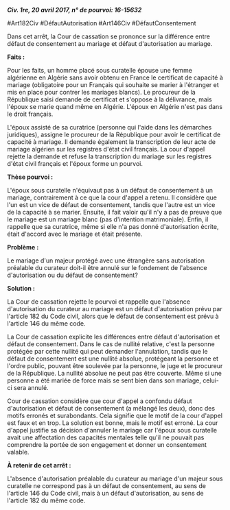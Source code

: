 ***Civ. 1re, 20 avril 2017, n° de pourvoi: 16-15632***

#Art182Civ #DéfautAutorisation #Art146Civ #DéfautConsentement

Dans cet arrêt, la Cour de cassation se prononce sur la différence entre défaut de consentement au mariage et défaut d'autorisation au mariage. 

**Faits :** 

Pour les faits, un homme placé sous curatelle épouse une femme algérienne en Algérie sans avoir obtenu en France le certificat de capacité à mariage (obligatoire pour un Français qui souhaite se marier à l'étranger et mis en place pour contrer les mariages blancs). Le procureur de la République saisi demande de certificat et s'oppose à la délivrance, mais l'époux se marie quand même en Algérie. L'époux en Algérie n'est pas dans le droit français.

L'époux assisté de sa curatrice (personne qui l'aide dans les démarches juridiques), assigne le procureur de la République pour avoir le certificat de capacité à mariage. Il demande également la transcription de leur acte de mariage algérien sur les registres d'état civil français. La cour d'appel rejette la demande et refuse la transcription du mariage sur les registres d'état civil français et l'époux forme un pourvoi.

**Thèse pourvoi :** 

L'époux sous curatelle n'équivaut pas à un défaut de consentement à un mariage, contrairement à ce que la cour d'appel a retenu. Il considère que l'un est un vice de défaut de consentement, tandis que l'autre est un vice de la capacité à se marier. Ensuite, il fait valoir qu'il n'y a pas de preuve que le mariage est un mariage blanc (pas d'intention matrimoniale). Enfin, il rappelle que sa curatrice, même si elle n'a pas donné d'autorisation écrite, était d'accord avec le mariage et était présente.

**Problème :** 

Le mariage d'un majeur protégé avec une étrangère sans autorisation préalable du curateur doit-il être annulé sur le fondement de l'absence d'autorisation ou du défaut de consentement?

**Solution :** 

La Cour de cassation rejette le pourvoi et rappelle que l'absence d'autorisation du curateur au mariage est un défaut d'autorisation prévu par l'article 182 du Code civil, alors que le défaut de consentement est prévu à l'article 146 du même code.

La Cour de cassation explicite les différences entre défaut d'autorisation et défaut de consentement. Dans le cas de nullité relative, c'est la personne protégée par cette nullité qui peut demander l'annulation, tandis que le défaut de consentement est une nullité absolue, protégeant la personne et l'ordre public, pouvant être soulevée par la personne, le juge et le procureur de la République. La nullité absolue ne peut pas être couverte. Même si une personne a été mariée de force mais se sent bien dans son mariage, celui-ci sera annulé.

Cour de cassation considère que cour d'appel a confondu défaut d'autorisation et défaut de consentement (a mélangé les deux), donc des motifs erronés et surabondants. Cela signifie que le motif de la cour d'appel est faux et en trop. La solution est bonne, mais le motif est erroné. La cour d'appel justifie sa décision d'annuler le mariage car l'époux sous curatelle avait une affectation des capacités mentales telle qu'il ne pouvait pas comprendre la portée de son engagement et donner un consentement valable.

**À retenir de cet arrêt :**

L'absence d'autorisation préalable du curateur au mariage d'un majeur sous curatelle ne correspond pas à un défaut de consentement, au sens de l'article 146 du Code civil, mais à un défaut d'autorisation, au sens de l'article 182 du même code.